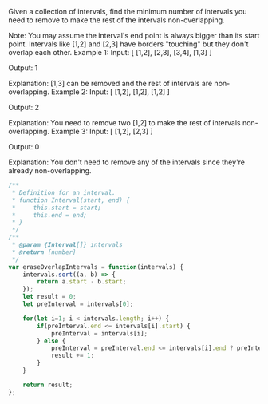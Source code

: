 Given a collection of intervals, find the minimum number of intervals you need to remove to make the rest of the intervals non-overlapping.

Note:
You may assume the interval's end point is always bigger than its start point.
Intervals like [1,2] and [2,3] have borders "touching" but they don't overlap each other.
Example 1:
Input: [ [1,2], [2,3], [3,4], [1,3] ]

Output: 1

Explanation: [1,3] can be removed and the rest of intervals are non-overlapping.
Example 2:
Input: [ [1,2], [1,2], [1,2] ]

Output: 2

Explanation: You need to remove two [1,2] to make the rest of intervals non-overlapping.
Example 3:
Input: [ [1,2], [2,3] ]

Output: 0

Explanation: You don't need to remove any of the intervals since they're already non-overlapping.

```js
/**
 * Definition for an interval.
 * function Interval(start, end) {
 *     this.start = start;
 *     this.end = end;
 * }
 */
/**
 * @param {Interval[]} intervals
 * @return {number}
 */
var eraseOverlapIntervals = function(intervals) {
    intervals.sort((a, b) => {
        return a.start - b.start;
    });
    let result = 0;
    let preInterval = intervals[0];

    for(let i=1; i < intervals.length; i++) {
        if(preInterval.end <= intervals[i].start) {
            preInterval = intervals[i];
        } else {
            preInterval = preInterval.end <= intervals[i].end ? preInterval : intervals[i];
            result += 1;
        }
    }

    return result;
};
```
